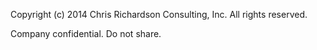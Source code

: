 Copyright (c) 2014 Chris Richardson Consulting, Inc. All rights reserved.

Company confidential. Do not share.


